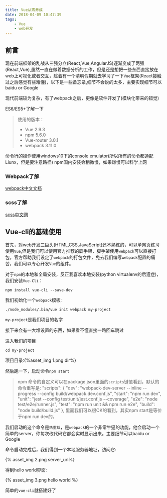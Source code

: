 ```yaml
---
title: Vue从零养成
date: 2018-04-09 10:47:39
tags:
    - Vue
    - web开发
---
```


## 前言

现在前端框架的乱战从三强分立(React,Vue,AngularJS)逐渐变成了两强(React,Vue),虽然一直在做着数据分析的工作，但是还是想把一些东西直接放在web上可视化或者交互，趁着有一个清明假期就去学习了一下`Vue`框架(React接触过之后感觉有些难懂)，以下是一些备忘录,细节不会说的太多，主要实现细节可以baidu or Google

现代前端较为复杂，有了webpack之后，更像是软件开发了(模块化带来的错觉)

ES6/ES5+了解一下

> 使用的版本：
> - Vue 2.9.3
> - npm 5.6.0
> - Vue-router 3.0.1
> - webpack 3.11.0

命令行的操作使用windows10下的console emulator(所以所有的命令都通配Liunx，但是要注意路径)
npm国内安装会稍微慢，如果嫌慢可以科学上网
<!-- more -->
### Webpack了解

[webpack中文文档](http://zhaoda.net/webpack-handbook/module-system.html)

### scss了解

[scss中文网](https://www.sass.hk/)

## Vue-cli的基础使用

首先，对web开发三巨头(HTML,CSS,JavaScript)还不熟练的，可以单网页练习使用`Vue`,但是我们可以使用官方推荐的脚手架，脚手架使用`webpack`可以直接打包，官方帮助我们设定了`webpack`的打包文件，免去我们编写`webpack`配置的痛苦，我们可以专心开发`Vue`的组件。

对于`npm`的本地和全局安装，反正我喜欢本地安装(python virtualenv的后遗症)，我们安装`Vue-Cli`：

```shell
npm install vue-cli --save-dev
```

我们初始化一个`webpack`模板:

```shell
./node_modules/.bin/vue init webpack my-project
```

`my-project`是我们项目的名字

接下来会有一大堆设置的东西，如果看不懂直接一路回车跳过

进入我们的项目

```shell
cd my-project
```

项目目录:{%asset_img 1.png dir%}

然后跑一下，启动命令`npm start`

> npm 命令的自定义可以在package.json里面的`scripts`键值看到，默认的命令重写是:
> "scripts": {
>    "dev": "webpack-dev-server --inline --progress --config build/webpack.dev.conf.js",
>    "start": "npm run dev",
>    "unit": "jest --config test/unit/jest.conf.js --coverage",
>    "e2e": "node test/e2e/runner.js",
>    "test": "npm run unit && npm run e2e",
>    "build": "node build/build.js"
>  },
> 里面我们可以很OK的看到，其实npm start是等价于npm run dev的。

我们启动的这个命令是`热重载`，是`webpack`的一个非常牛逼的功能，他会启动一个简单的server，你每次改代码它都会实时显示出来。主要细节可以baidu or Google

命令启动完成后，我们得到一个本地服务器地址，访问它:

{% asset_img 2.png server_url%}

得到hello world界面:

{% asset_img 3.png hello world %}

简单的`vue-cli`就搭建好了